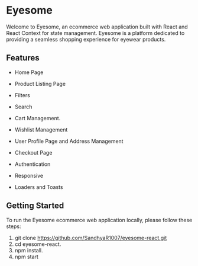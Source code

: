 # Eyesome

Welcome to Eyesome, an ecommerce web application built with React and React Context for state management. Eyesome is a platform dedicated to providing a seamless shopping experience for eyewear products.

## Features

- Home Page

- Product Listing Page

- Filters
- Search

- Cart Management.

- Wishlist Management

- User Profile Page and Address Management

- Checkout Page

- Authentication

- Responsive

- Loaders and Toasts

## Getting Started

To run the Eyesome ecommerce web application locally, please follow these steps:

1. git clone https://github.com/SandhyaR1007/eyesome-react.git
2. cd eyesome-react.
3. npm install.
4. npm start
